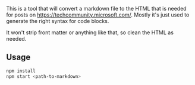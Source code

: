 This is a tool that will convert a markdown file to the HTML that is needed for posts on https://techcommunity.microsoft.com/. Mostly it's just used to generate the right syntax for code blocks.

It won't strip front matter or anything like that, so clean the HTML as needed.

## Usage

```bash
npm install
npm start <path-to-markdown>
```
